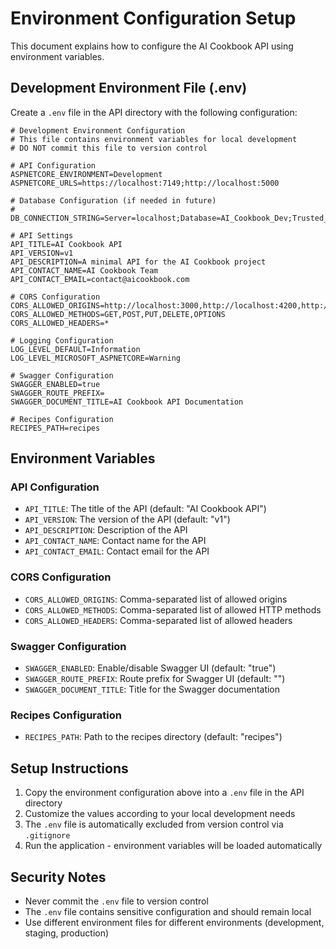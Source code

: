 # Environment Configuration Setup

This document explains how to configure the AI Cookbook API using environment variables.

## Development Environment File (.env)

Create a `.env` file in the API directory with the following configuration:

```env
# Development Environment Configuration
# This file contains environment variables for local development
# DO NOT commit this file to version control

# API Configuration
ASPNETCORE_ENVIRONMENT=Development
ASPNETCORE_URLS=https://localhost:7149;http://localhost:5000

# Database Configuration (if needed in future)
# DB_CONNECTION_STRING=Server=localhost;Database=AI_Cookbook_Dev;Trusted_Connection=true;TrustServerCertificate=true

# API Settings
API_TITLE=AI Cookbook API
API_VERSION=v1
API_DESCRIPTION=A minimal API for the AI Cookbook project
API_CONTACT_NAME=AI Cookbook Team
API_CONTACT_EMAIL=contact@aicookbook.com

# CORS Configuration
CORS_ALLOWED_ORIGINS=http://localhost:3000,http://localhost:4200,http://localhost:8080
CORS_ALLOWED_METHODS=GET,POST,PUT,DELETE,OPTIONS
CORS_ALLOWED_HEADERS=*

# Logging Configuration
LOG_LEVEL_DEFAULT=Information
LOG_LEVEL_MICROSOFT_ASPNETCORE=Warning

# Swagger Configuration
SWAGGER_ENABLED=true
SWAGGER_ROUTE_PREFIX=
SWAGGER_DOCUMENT_TITLE=AI Cookbook API Documentation

# Recipes Configuration
RECIPES_PATH=recipes
```

## Environment Variables

### API Configuration
- `API_TITLE`: The title of the API (default: "AI Cookbook API")
- `API_VERSION`: The version of the API (default: "v1")
- `API_DESCRIPTION`: Description of the API
- `API_CONTACT_NAME`: Contact name for the API
- `API_CONTACT_EMAIL`: Contact email for the API

### CORS Configuration
- `CORS_ALLOWED_ORIGINS`: Comma-separated list of allowed origins
- `CORS_ALLOWED_METHODS`: Comma-separated list of allowed HTTP methods
- `CORS_ALLOWED_HEADERS`: Comma-separated list of allowed headers

### Swagger Configuration
- `SWAGGER_ENABLED`: Enable/disable Swagger UI (default: "true")
- `SWAGGER_ROUTE_PREFIX`: Route prefix for Swagger UI (default: "")
- `SWAGGER_DOCUMENT_TITLE`: Title for the Swagger documentation

### Recipes Configuration
- `RECIPES_PATH`: Path to the recipes directory (default: "recipes")

## Setup Instructions

1. Copy the environment configuration above into a `.env` file in the API directory
2. Customize the values according to your local development needs
3. The `.env` file is automatically excluded from version control via `.gitignore`
4. Run the application - environment variables will be loaded automatically

## Security Notes

- Never commit the `.env` file to version control
- The `.env` file contains sensitive configuration and should remain local
- Use different environment files for different environments (development, staging, production)
